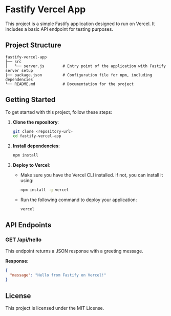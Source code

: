 # Fastify Vercel App

This project is a simple Fastify application designed to run on Vercel. It includes a basic API endpoint for testing purposes.

## Project Structure

```
fastify-vercel-app
├── src
│   └── server.js        # Entry point of the application with Fastify server setup
├── package.json         # Configuration file for npm, including dependencies
└── README.md            # Documentation for the project
```

## Getting Started

To get started with this project, follow these steps:

1. **Clone the repository**:
   ```bash
   git clone <repository-url>
   cd fastify-vercel-app
   ```

2. **Install dependencies**:
   ```bash
   npm install
   ```

3. **Deploy to Vercel**:
   - Make sure you have the Vercel CLI installed. If not, you can install it using:
     ```bash
     npm install -g vercel
     ```
   - Run the following command to deploy your application:
     ```bash
     vercel
     ```

## API Endpoints

### GET /api/hello

This endpoint returns a JSON response with a greeting message.

**Response**:
```json
{
  "message": "Hello from Fastify on Vercel!"
}
```

## License

This project is licensed under the MIT License.